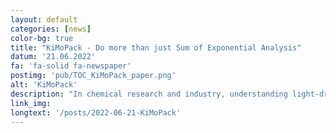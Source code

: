 ```yaml
---
layout: default
categories: [news]
color-bg: true
title: "KiMoPack - Do more than just Sum of Exponential Analysis"
datum: '21.06.2022'
fa: 'fa-solid fa-newspaper'
postimg: 'pub/TOC_KiMoPack_paper.png'
alt: 'KiMoPack'
description: "In chemical research and industry, understanding light-driven reactions is critical for developing design methods for photoactive molecules. Appropriate data analysis makes a significant contribution to this understanding. In this context, I proudly present our latest publication about <a href='https://doi.org/10.1021/acs.jpca.2c00907' style='color:#FFFFFF;'><b>KiMoPack</b>: A python Package for Kinetic Modeling of the Chemical Mechanism</a>."
link_img: 
longtext: '/posts/2022-06-21-KiMoPack'
---
```

